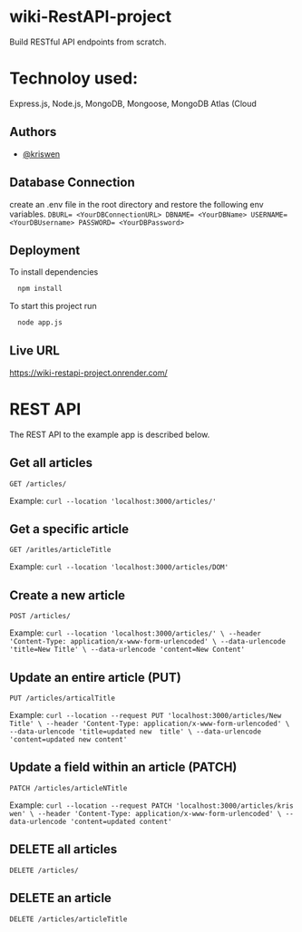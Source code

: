 # wiki-RestAPI-project

Build RESTful API endpoints from scratch.

# Technoloy used:
Express.js, Node.js, MongoDB, Mongoose, MongoDB Atlas (Cloud

## Authors

- [@kriswen](https://www.github.com/kris-wen)

## Database Connection

create an .env file in the root directory and restore the following env variables. 
`DBURL= <YourDBConnectionURL>
DBNAME= <YourDBName>
USERNAME= <YourDBUsername>
PASSWORD= <YourDBPassword>`

## Deployment

To install dependencies

```bash
  npm install
```

To start this project run

```bash
  node app.js
```

## Live URL

https://wiki-restapi-project.onrender.com/

# REST API

The REST API to the example app is described below.

## Get all articles

`GET /articles/`

Example:
`curl --location 'localhost:3000/articles/'`

## Get a specific article

`GET /aritles/articleTitle`

Example:
`curl --location 'localhost:3000/articles/DOM'`

## Create a new article

`POST /articles/`

Example: 
`curl --location 'localhost:3000/articles/' \
--header 'Content-Type: application/x-www-form-urlencoded' \
--data-urlencode 'title=New Title' \
--data-urlencode 'content=New Content'`

## Update an entire article (PUT)

`PUT /articles/articalTitle`

Example:
`curl --location --request PUT 'localhost:3000/articles/New Title' \
--header 'Content-Type: application/x-www-form-urlencoded' \
--data-urlencode 'title=updated new  title' \
--data-urlencode 'content=updated new content'`

## Update a field within an article (PATCH)

`PATCH /articles/articleNTitle`

Example:
`curl --location --request PATCH 'localhost:3000/articles/kris wen' \
--header 'Content-Type: application/x-www-form-urlencoded' \
--data-urlencode 'content=updated content'`

## DELETE all articles

`DELETE /articles/`

## DELETE an article

`DELETE /articles/articleTitle`



